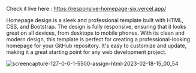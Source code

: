 Check it live here : https://responsive-homepage-six.vercel.app/

Homepage design is a sleek and professional template built with HTML, CSS, and Bootstrap.
The design is fully responsive, ensuring that it looks great on all devices, from desktops to mobile phones.
With its clean and modern design, this template is perfect for creating a professional-looking homepage for your GitHub repository.
It's easy to customize and update, making it a great starting point for any web development project.


![screencapture-127-0-0-1-5500-assign-html-2023-02-18-15_00_54](https://user-images.githubusercontent.com/44018172/221421810-d51b11af-5bc9-4d2a-a119-759b4d3fad94.png)
